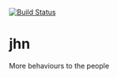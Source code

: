[![Build Status](https://secure.travis-ci.org/JanHenryNystrom/jhn.png)](http://travis-ci.org/JanHenryNystrom/jhn)

jhn
===

More behaviours to the people
